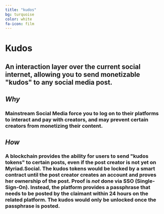 ```yaml
---
title: "kudos"
bg: turquoise
color: white
fa-icon: film
---
```


# Kudos

## An interaction layer over the current social internet, allowing you to send monetizable "kudos" to any social media post. 

## *Why* 

### Mainstream Social Media force you to log on to their platforms to interact and pay with creators, and may prevent certain creators from monetizing their content. 

## *How*

### A blockchain provides the ability for users to send "kudos tokens" to certain posts, even if the post creator is not yet on Myriad.Social. The kudos tokens would be locked by a smart contract until the post creator creates an account and proves her ownership of the post. Proof is *not* done via SSO (Single-Sign-On). Instead, the platform provides a passphrase that needs to be posted by the claimant within 24 hours on the related platform. The kudos would only be unlocked once the passphrase is posted.